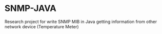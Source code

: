 # SNMP-JAVA
Research project for write SNMP MIB in Java getting information from other network device (Temperature Meter)
